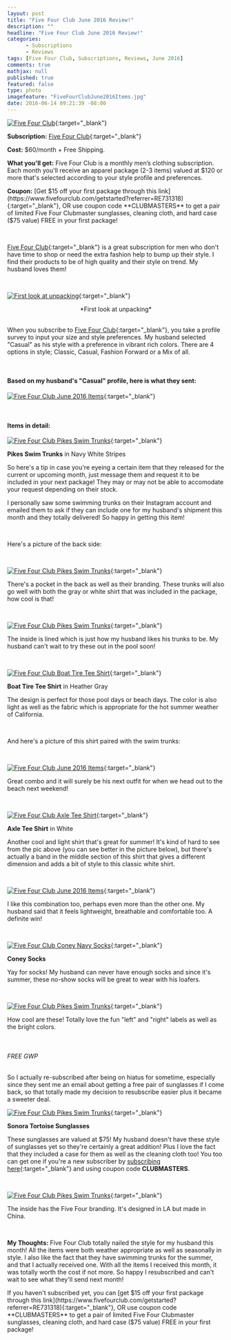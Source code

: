 ```yaml
---
layout: post
title: "Five Four Club June 2016 Review!"
description: ""
headline: "Five Four Club June 2016 Review!"
categories: 
      - Subscriptions
      - Reviews
tags: [Five Four Club, Subscriptions, Reviews, June 2016]
comments: true
mathjax: null
published: true
featured: false
type: photo
imagefeature: "FiveFourClubJune2016Items.jpg"
date: 2016-06-14 09:21:39 -08:00
---
```


[![Five Four Club](http://whatsupmailbox.com/images/FiveFourClubLogo.jpg)](https://www.fivefourclub.com/getstarted?referrer=RE731318){:target="_blank"}

**Subscription:** [Five Four Club](https://www.fivefourclub.com/getstarted?referrer=RE731318){:target="_blank"}

**Cost:** $60/month + Free Shipping.

**What you'll get:** Five Four Club is a monthly men’s clothing subscription. Each month you'll receive an apparel package (2-3 items) valued at $120 or more that's selected according to your style profile and preferences.

**Coupon:** [Get $15 off your first package through this link](https://www.fivefourclub.com/getstarted?referrer=RE731318){:target="_blank"}, OR use coupon code **CLUBMASTERS** to get a pair of limited Five Four Clubmaster sunglasses, cleaning cloth, and hard case ($75 value) FREE in your first package!

<br>

[Five Four Club](https://www.fivefourclub.com/getstarted?referrer=RE731318){:target="_blank"} is a great subscription for men who don't have time to shop or need the extra fashion help to bump up their style. I find their products to be of high quality and their style on trend. My husband loves them!

<br>

[![First look at unpacking](http://whatsupmailbox.com/images/FiveFourClubJune2016OpenPackage.jpg)](https://www.fivefourclub.com/getstarted?referrer=RE731318){:target="_blank"}
<center>*First look at unpacking*</center>

<br>

When you subscribe to [Five Four Club](https://www.fivefourclub.com/getstarted?referrer=RE731318){:target="_blank"}, you take a profile survey to input your size and style preferences. My husband selected "Casual" as his style with a preference in vibrant rich colors. There are 4 options in style; Classic, Casual, Fashion Forward or a Mix of all.</p>

<br>

<H4>Based on my husband's "Casual" profile, here is what they sent:</H4>

[![Five Four Club June 2016 Items](http://whatsupmailbox.com/images/FiveFourClubJune2016Items.jpg)](https://www.fivefourclub.com/getstarted?referrer=RE731318){:target="_blank"}

<br>

<H4>Items in detail:</H4>

[![Five Four Club Pikes Swim Trunks](http://whatsupmailbox.com/images/FiveFourClubJune2016PikesNavyWhiteModernSwimTrunks.jpg)](https://www.fivefourclub.com/getstarted?referrer=RE731318){:target="_blank"}

**Pikes Swim Trunks** in Navy White Stripes

So here's a tip in case you're eyeing a certain item that they released for the current or upcoming month, just message them and request it to be included in your next package! They may or may not be able to accomodate your request depending on their stock.

I personally saw some swimming trunks on their Instagram account and emailed them to ask if they can include one for my husband's shipment this month and they totally delivered! So happy in getting this item!

<br>

Here's a picture of the back side:

<br>

[![Five Four Club Pikes Swim Trunks](http://whatsupmailbox.com/images/FiveFourClubJune2016PikesNavyWhiteModernSwimTrunks2.jpg)](https://www.fivefourclub.com/getstarted?referrer=RE731318){:target="_blank"}

There's a pocket in the back as well as their branding. These trunks will also go well with both the gray or white shirt that was included in the package, how cool is that!

<br>

[![Five Four Club Pikes Swim Trunks](http://whatsupmailbox.com/images/FiveFourClubJune2016PikesNavyWhiteModernSwimTrunks3.jpg)](https://www.fivefourclub.com/getstarted?referrer=RE731318){:target="_blank"}

The inside is lined which is just how my husband likes his trunks to be. My husband can't wait to try these out in the pool soon!

<br>

[![Five Four Club Boat Tire Tee Shirt](http://whatsupmailbox.com/images/FiveFourClubJune2016BoatTireHeatherGrayTeeShirt.jpg)](https://www.fivefourclub.com/getstarted?referrer=RE731318){:target="_blank"}

**Boat Tire Tee Shirt** in Heather Gray

The design is perfect for those pool days or beach days. The color is also light as well as the fabric which is appropriate for the hot summer weather of California.

<br>

And here's a picture of this shirt paired with the swim trunks:

<br>

[![Five Four Club June 2016 Items](http://whatsupmailbox.com/images/FiveFourClubJune2016Items2.jpg)](https://www.fivefourclub.com/getstarted?referrer=RE731318){:target="_blank"}

Great combo and it will surely be his next outfit for when we head out to the beach next weekend!

<br>

[![Five Four Club Axle Tee Shirt](http://whatsupmailbox.com/images/FiveFourClubJune2016AxleWhiteTeeShirt.jpg)](https://www.fivefourclub.com/getstarted?referrer=RE731318){:target="_blank"}

**Axle Tee Shirt** in White

Another cool and light shirt that's great for summer! It's kind of hard to see from the pic above (you can see better in the picture below), but there's actually a band in the middle section of this shirt that gives a different dimension and adds a bit of style to this classic white shirt.

<br>

[![Five Four Club June 2016 Items](http://whatsupmailbox.com/images/FiveFourClubJune2016Items3.jpg)](https://www.fivefourclub.com/getstarted?referrer=RE731318){:target="_blank"}

I like this combination too, perhaps even more than the other one. My husband said that it feels lightweight, breathable and comfortable too. A definite win!

<br>

[![Five Four Club Coney Navy Socks](http://whatsupmailbox.com/images/FiveFourClubJune2016ConeyNavySocks.jpg)](https://www.fivefourclub.com/getstarted?referrer=RE731318){:target="_blank"}

**Coney Socks**

Yay for socks! My husband can never have enough socks and since it's summer, these no-show socks will be great to wear with his loafers.

<br>

[![Five Four Club Pikes Swim Trunks](http://whatsupmailbox.com/images/FiveFourClubJune2016ConeyNavySocks2.jpg)](https://www.fivefourclub.com/getstarted?referrer=RE731318){:target="_blank"}

How cool are these! Totally love the fun "left" and "right" labels as well as the bright colors.

<br>

<H6>FREE GWP</H6>

So I actually re-subscribed after being on hiatus for sometime, especially since they sent me an email about getting a free pair of sunglasses if I come back, so that totally made my decision to resubscribe easier plus it became a sweeter deal.

[![Five Four Club Pikes Swim Trunks](http://whatsupmailbox.com/images/FiveFourClubJune2016SonoraTortoiseSunglasses.jpg)](https://www.fivefourclub.com/getstarted?referrer=RE731318){:target="_blank"}

**Sonora Tortoise Sunglasses**

These sunglasses are valued at $75! My husband doesn't have these style of sunglasses yet so they're certainly a great addition! Plus I love the fact that they included a case for them as well as the cleaning cloth too! You too can get one if you're a new subscriber by [subscribing here](https://www.fivefourclub.com/getstarted?referrer=RE731318){:target="_blank"} and using coupon code **CLUBMASTERS**.

<br>

[![Five Four Club Pikes Swim Trunks](http://whatsupmailbox.com/images/FiveFourClubJune2016SonoraTortoiseSunglasses2.jpg)](https://www.fivefourclub.com/getstarted?referrer=RE731318){:target="_blank"}

The inside has the Five Four branding. It's designed in LA but made in China.

<br>

<i class="icon-exclamation-sign"></i><b> My Thoughts:</b> Five Four Club totally nailed the style for my husband this month! All the items were both weather appropriate as well as seasonally in style. I also like the fact that they have swimming trunks for the summer, and that I actually received one. With all the items I received this month, it was totally worth the cost if not more. So happy I resubscribed and can't wait to see what they'll send next month!

If you haven't subscribed yet, you can [get $15 off your first package through this link](https://www.fivefourclub.com/getstarted?referrer=RE731318){:target="_blank"}, OR use coupon code **CLUBMASTERS** to get a pair of limited Five Four Clubmaster sunglasses, cleaning cloth, and hard case ($75 value) FREE in your first package!

